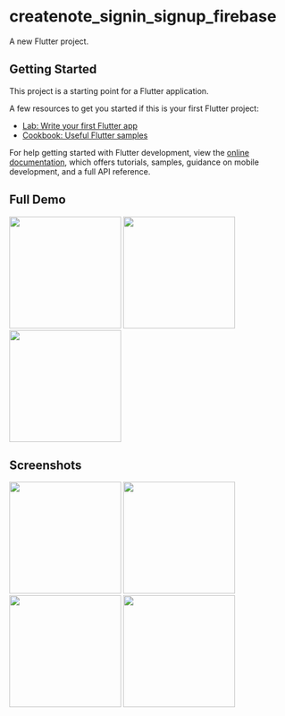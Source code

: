 # createnote_signin_signup_firebase

A new Flutter project.

## Getting Started

This project is a starting point for a Flutter application.

A few resources to get you started if this is your first Flutter project:

- [Lab: Write your first Flutter app](https://docs.flutter.dev/get-started/codelab)
- [Cookbook: Useful Flutter samples](https://docs.flutter.dev/cookbook)

For help getting started with Flutter development, view the
[online documentation](https://docs.flutter.dev/), which offers tutorials,
samples, guidance on mobile development, and a full API reference.

## Full Demo
 
<img src = "https://user-images.githubusercontent.com/123535768/233920741-41ba4b3d-9b9b-4d15-80a3-d1bd760379b1.gif" width = "200px">    <img src = "https://user-images.githubusercontent.com/123535768/233920944-9585d725-a807-4872-9188-796ce93c783d.gif" width = "200px">    <img src = "https://user-images.githubusercontent.com/123535768/233920994-a72d987f-ad29-4f40-9b38-53ae47a7e98f.gif" width = "200px">


## Screenshots

<img src = "" width = "200px">   <img src = "" width = "200px">    <img src = "" width = "200px">    <img src = "" width = "200px"> 
